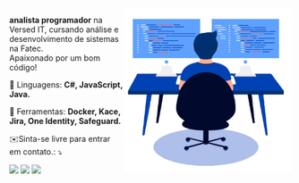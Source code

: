 <img src="https://github.com/vinicius-s-guedes/vinicius-s-guedes/blob/main/profile.png?raw=true" min-width="300px" max-width="300px" width="300px" align="right" alt="profile">

<p align="left"> 
  <strong>analista programador</strong> na Versed IT, cursando análise e desenvolvimento de sistemas na Fatec.<br>
  Apaixonado por um bom código!
</p>

<p align="left">
  🦄 Linguagens: <strong>C#, JavaScript, Java.</strong>
</p>

<p align="left">
  💼 Ferramentas: <strong>Docker, Kace, Jira, One Identity, Safeguard.</strong>
</p>

<p align="left">
  ✉️Sinta-se livre para entrar em contato.: ⤵️
</p>

<p align="left">
  <a href="mailto:viniciusstguedes@gmail.com" alt="Gmail">
  <img src="https://img.shields.io/badge/-Gmail-FF0000?style=flat-square&labelColor=FF0000&logo=gmail&logoColor=white" /></a>

  <a href="https://linkedin.com/in/vinicius-s-guedes" alt="Linkedin">
  <img src="https://img.shields.io/badge/-Linkedin-0e76a8?style=flat-square&logo=Linkedin&logoColor=white&link=https://linkedin.com/in/vinicius-s-guedes" /></a>

  <a href="https://instagram.com/guedes_sv" alt="Instagram">
  <img src="https://img.shields.io/badge/-Instagram-DF0174?style=flat-square&labelColor=DF0174&logo=instagram&logoColor=white&link=guedes_sv"/></a>
</p>  
